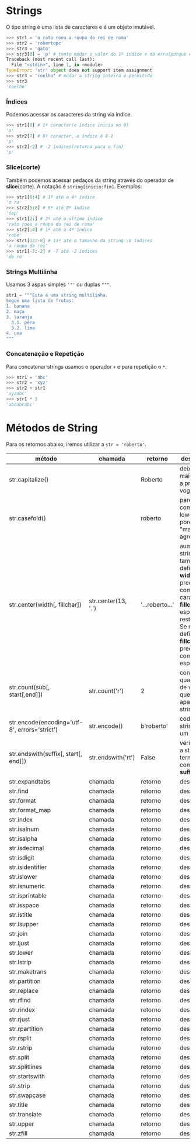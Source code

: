 # Strings

O tipo string é uma lista de caracteres e é um objeto imutável.

```python
>>> str1 = 'o rato roeu a roupa do rei de roma'
>>> str2 = 'robertopc'
>>> str3 = 'gato'
>>> str3[0] = 'p' # tento mudar o valor do 1º índice e dá erro(porque é imutável)
Traceback (most recent call last):
  File "<stdin>", line 1, in <module>
TypeError: 'str' object does not support item assignment
>>> str3 = 'coelho' # mudar a string inteira é permitido
>>> str3
'coelho'
```

### Índices
Podemos acessar os caracteres da string via índice.

```python
>>> str1[0] # 1º caracter(o índice inicia no 0)
'o'
>>> str2[7] # 8º caracter, o índice é 8-1
'p'
>>> str2[-2] # -2 índices(retorna para o fim)
'p'
```

### Slice(corte)
Também podemos acessar pedaços da string através do operador de **slice**(corte). A notação é ```string[inicio:fim]```. Exemplos:

```python
>>> str1[0:4] # 1ª até o 4º índice
'o ra'
>>> str2[5:8] # 6º até 8º índice
'top'
>>> str1[2:] # 3º até o último índice
'rato roeu a roupa do rei de roma'
>>> str2[:4] # 1º até o 4º índice
'robe'
>>> str1[12:-8] # 13º até o tamanho da string -8 índices
'a roupa do rei'
>>> str1[-7:-2] # -7 até -2 índices
'de ro'
```

### Strings Multilinha
Usamos 3 aspas simples ```'''``` ou duplas ```"""```.

```python
str1 = """Esta é uma string multilinha.
Segue uma lista de frutas:
1. banana
2. maça
3. laranja
  3.1. pêra
  3.2. lima
4. uva
"""
```
### Concatenação e Repetição
Para concatenar strings usamos o operador ```+``` e para repetição o ```*```.

```python
>>> str1 = 'abc'
>>> str2 = 'xyz'
>>> str2 + str1
'xyzabc'
>>> str1 * 3
'abcabcabc'
```

Métodos de String
===

Para os retornos abaixo, iremos utilizar a ```str = 'roberto'```.

método | chamada | retorno | descrição |
--- | --- | --- | ---
str.capitalize()   | | Roberto | deixa maiúscula a primeira vogal      |
str.casefold()     |  | roberto | parecida com a lower(), porém é "mais agressiva"      |
str.center(width[, fillchar]) | str.center(13, '.') | '...roberto...' | aumenta a string ao tamanho definido **width** e preenche com o caracter **fillchar** os espaços restantes. Se não for definido o **fillchar**, preenche com espaços.
str.count(sub[, start[,end]]) | str.count('r') | 2 | conta a quantidade de vezes que a **sub** aparece na string
str.encode(encoding='utf-8', errors='strict') | str.encode() | b'roberto' | codigica a string para um charset
str.endswith(suffix[, start[, end]]) | str.endswith('rt') | False | verifica se a string termina com o **suffix**
str.expandtabs | chamada | retorno | desc
str.find | chamada | retorno | desc
str.format | chamada | retorno | desc
str.format_map | chamada | retorno | desc
str.index | chamada | retorno | desc
str.isalnum | chamada | retorno | desc
str.isalpha | chamada | retorno | desc
str.isdecimal | chamada | retorno | desc
str.isdigit | chamada | retorno | desc
str.isidentifier | chamada | retorno | desc
str.islower | chamada | retorno | desc
str.isnumeric | chamada | retorno | desc
str.isprintable | chamada | retorno | desc
str.isspace | chamada | retorno | desc
str.istitle | chamada | retorno | desc
str.isupper | chamada | retorno | desc
str.join | chamada | retorno | desc
str.ljust | chamada | retorno | desc
str.lower | chamada | retorno | desc
str.lstrip | chamada | retorno | desc
str.maketrans | chamada | retorno | desc
str.partition | chamada | retorno | desc
str.replace | chamada | retorno | desc
str.rfind | chamada | retorno | desc
str.rindex | chamada | retorno | desc
str.rjust | chamada | retorno | desc
str.rpartition | chamada | retorno | desc
str.rsplit | chamada | retorno | desc
str.rstrip | chamada | retorno | desc
str.split | chamada | retorno | desc
str.splitlines | chamada | retorno | desc
str.startswith | chamada | retorno | desc
str.strip | chamada | retorno | desc
str.swapcase | chamada | retorno | desc
str.title | chamada | retorno | desc
str.translate | chamada | retorno | desc
str.upper | chamada | retorno | desc
str.zfill | chamada | retorno | desc
